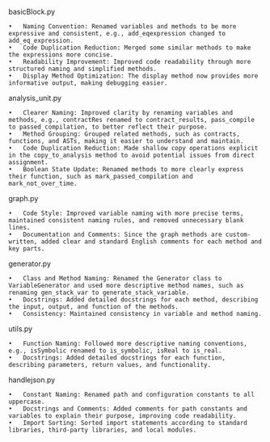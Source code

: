 basicBlock.py

	•	Naming Convention: Renamed variables and methods to be more expressive and consistent, e.g., add_eqexpression changed to add_eq_expression.
	•	Code Duplication Reduction: Merged some similar methods to make the expressions more concise.
	•	Readability Improvement: Improved code readability through more structured naming and simplified methods.
	•	Display Method Optimization: The display method now provides more informative output, making debugging easier.

analysis_unit.py

	•	Clearer Naming: Improved clarity by renaming variables and methods, e.g., contractRes renamed to contract_results, pass_compile to passed_compilation, to better reflect their purpose.
	•	Method Grouping: Grouped related methods, such as contracts, functions, and ASTs, making it easier to understand and maintain.
	•	Code Duplication Reduction: Made shallow copy operations explicit in the copy_to_analysis method to avoid potential issues from direct assignment.
	•	Boolean State Update: Renamed methods to more clearly express their function, such as mark_passed_compilation and mark_not_over_time.

graph.py

	•	Code Style: Improved variable naming with more precise terms, maintained consistent naming rules, and removed unnecessary blank lines.
	•	Documentation and Comments: Since the graph methods are custom-written, added clear and standard English comments for each method and key parts.

generator.py

	•	Class and Method Naming: Renamed the Generator class to VariableGenerator and used more descriptive method names, such as renaming gen_stack_var to generate_stack_variable.
	•	Docstrings: Added detailed docstrings for each method, describing the input, output, and function of the methods.
	•	Consistency: Maintained consistency in variable and method naming.

utils.py

	•	Function Naming: Followed more descriptive naming conventions, e.g., isSymbolic renamed to is_symbolic, isReal to is_real.
	•	Docstrings: Added detailed docstrings for each function, describing parameters, return values, and functionality.

handlejson.py

	•	Constant Naming: Renamed path and configuration constants to all uppercase.
	•	Docstrings and Comments: Added comments for path constants and variables to explain their purpose, improving code readability.
	•	Import Sorting: Sorted import statements according to standard libraries, third-party libraries, and local modules.